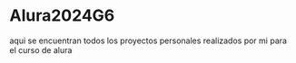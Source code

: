 # Alura2024G6
aqui se encuentran todos los proyectos personales realizados por mi para el curso de alura 
